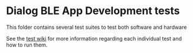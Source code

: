 # Dialog BLE App Development tests

This folder contains several test suites to test both software and hardware

See the [test wiki](https://github.com/nbezembinder1/nbezembinder1.github.io/wiki/Tests) for more information regarding each individual test and how to run them.

